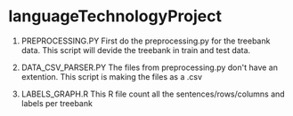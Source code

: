 # languageTechnologyProject

1) PREPROCESSING.PY
First do the preprocessing.py for the treebank data. 
This script will devide the treebank in train and test data. 

2) DATA_CSV_PARSER.PY
The files from preprocessing.py don't have an extention. 
This script is making the files as a .csv

3) LABELS_GRAPH.R
This R file count all the sentences/rows/columns and labels per treebank

